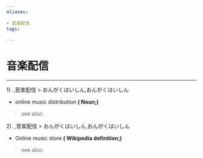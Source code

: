 ```yaml
---
aliases:
    
- 音楽配信
tags:
    
---
```


# 音楽配信
---
1).
,音楽配信 > おんがくはいしん,おんがくはいしん

- online music distribution
**( Noun;)**
> see also: 
            
2).
,音楽配信 > おんがくはいしん,おんがくはいしん

- Online music store
**( Wikipedia definition;)**
> see also: 
            